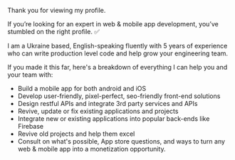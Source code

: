 Thank you for viewing my profile.

If you’re looking for an expert in web & mobile app development, you’ve stumbled on the right profile. ✅

I am a Ukraine based, English-speaking fluently with 5 years of experience who can write production level code and help grow your engineering team.

If you made it this far, here's a breakdown of everything I can help you and your team with:
- Build a mobile app for both android and iOS
- Develop user-friendly, pixel-perfect, seo-friendly front-end solutions
- Design restful APIs and integrate 3rd party services and APIs
- Revive, update or fix existing applications and projects
- Integrate new or existing applications into popular back-ends like Firebase
- Revive old projects and help them excel
- Consult on what's possible, App store questions, and ways to turn any web & mobile app into a monetization opportunity.
